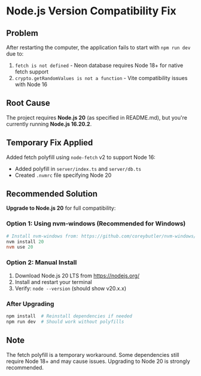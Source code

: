 # Node.js Version Compatibility Fix

## Problem
After restarting the computer, the application fails to start with `npm run dev` due to:
1. `fetch is not defined` - Neon database requires Node 18+ for native fetch support
2. `crypto.getRandomValues is not a function` - Vite compatibility issues with Node 16

## Root Cause
The project requires **Node.js 20** (as specified in README.md), but you're currently running **Node.js 16.20.2**.

## Temporary Fix Applied
Added fetch polyfill using `node-fetch` v2 to support Node 16:
- Added polyfill in `server/index.ts` and `server/db.ts`
- Created `.nvmrc` file specifying Node 20

## Recommended Solution
**Upgrade to Node.js 20** for full compatibility:

### Option 1: Using nvm-windows (Recommended for Windows)
```powershell
# Install nvm-windows from: https://github.com/coreybutler/nvm-windows/releases
nvm install 20
nvm use 20
```

### Option 2: Manual Install
1. Download Node.js 20 LTS from https://nodejs.org/
2. Install and restart your terminal
3. Verify: `node --version` (should show v20.x.x)

### After Upgrading
```powershell
npm install  # Reinstall dependencies if needed
npm run dev  # Should work without polyfills
```

## Note
The fetch polyfill is a temporary workaround. Some dependencies still require Node 18+ and may cause issues. Upgrading to Node 20 is strongly recommended.

